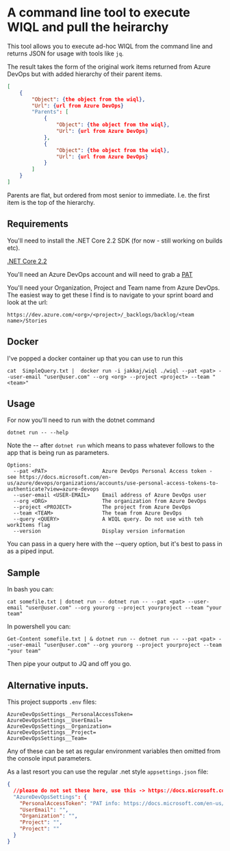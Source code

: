 # A command line tool to execute WIQL and pull the heirarchy

This tool allows you to execute ad-hoc WIQL from the command line and returns JSON for usage with tools like `jq`. 

The result takes the form of the original work items returned from Azure DevOps but with added hierarchy of their parent items. 

```json
[
    {
        "Object": {the object from the wiql},
        "Url": {url from Azure DevOps}
        "Parents": [
            {
                "Object": {the object from the wiql},
                "Url": {url from Azure DevOps}
            },
            {
                "Object": {the object from the wiql},
                "Url": {url from Azure DevOps}
            }
        ]
    }
]
```

Parents are flat, but ordered from most senior to immediate. I.e. the first item is the top of the hierarchy. 

## Requirements

You'll need to install the .NET Core 2.2 SDK (for now - still working on builds etc). 

[.NET Core 2.2](https://dotnet.microsoft.com/download/dotnet-core/2.2)

You'll need an Azure DevOps account and will need to grab a [PAT](https://docs.microsoft.com/en-us/azure/devops/organizations/accounts/use-personal-access-tokens-to-authenticate?view=azure-devops) 

You'll need your Organization, Project and Team name from Azure DevOps. The easiest way to get these I find is to navigate to your sprint board and look at the url:

```
https://dev.azure.com/<org>/<project>/_backlogs/backlog/<team name>/Stories
```

## Docker

I've popped a docker container up that you can use to run this

```
cat  SimpleQuery.txt |  docker run -i jakkaj/wiql ./wiql --pat <pat> --user-email "user@user.com" --org <org> --project <project> --team "<team>"
```

## Usage

For now you'll need to run with the dotnet command

```
dotnet run -- --help
```

Note the -- after `dotnet run` which means to pass whatever follows to the app that is being run as parameters. 

```
Options:
  --pat <PAT>                  Azure DevOps Personal Access token - see https://docs.microsoft.com/en-us/azure/devops/organizations/accounts/use-personal-access-tokens-to-authenticate?view=azure-devops
  --user-email <USER-EMAIL>    Email address of Azure DevOps user
  --org <ORG>                  The organization from Azure DevOps
  --project <PROJECT>          The project from Azure DevOps
  --team <TEAM>                The team from Azure DevOps
  --query <QUERY>              A WIQL query. Do not use with teh workItems flag
  --version                    Display version information
```

You can pass in a query here with the --query option, but it's best to pass in as a piped input. 

## Sample

In bash you can:

```
cat somefile.txt | dotnet run -- dotnet run -- --pat <pat> --user-email "user@user.com" --org yourorg --project yourproject --team "your team"
```

In powershell you can:

```
Get-Content somefile.txt | & dotnet run -- dotnet run -- --pat <pat> --user-email "user@user.com" --org yourorg --project yourproject --team "your team"
```

Then pipe your output to JQ and off you go. 

## Alternative inputs. 

This project supports `.env` files:

```
AzureDevOpsSettings__PersonalAccessToken=
AzureDevOpsSettings__UserEmail=
AzureDevOpsSettings__Organization=
AzureDevOpsSettings__Project=
AzureDevOpsSettings__Team=

```


Any of these can be set as regular environment variables then omitted from the console input parameters. 

As a last resort you can use the regular .net style ```appsettings.json``` file:


```json
{
  //please do not set these here, use this -> https://docs.microsoft.com/en-us/aspnet/core/security/app-secrets?view=aspnetcore-2.2&tabs=windows or environment vars for tests and command line options for runtime
  "AzureDevOpsSettings": {
    "PersonalAccessToken": "PAT info: https://docs.microsoft.com/en-us/azure/devops/organizations/accounts/use-personal-access-tokens-to-authenticate?view=azure-devops",
    "UserEmail": "",
    "Organization": "",
    "Project": "",
    "Project": ""
  }
}

```

